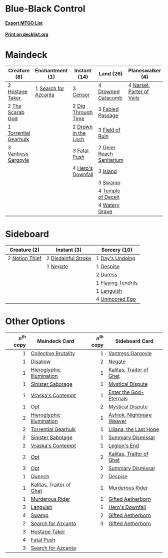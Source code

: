 # Blue-Black Control

#### [Export MTGO List](../collection/Blue-Black%20Control/Blue-Black%20Control.txt)
#### [Print on decklist.org](http://decklist.org/?deckmain=3%09Censor%0A2%09Despise%0A2%09Dig%20Through%20Time%0A2%09Drown%20in%20the%20Loch%0A4%09Drowned%20Catacomb%0A2%09Duress%0A3%09Fabled%20Passage%0A3%09Fatal%20Push%0A3%09Field%20of%20Ruin%0A2%09Geier%20Reach%20Sanitarium%0A4%09Hero's%20Downfall%0A2%09Hostage%20Taker%0A3%09Island%0A2%09Languish%0A1%09Legion's%20End%0A4%09Narset,%20Parter%20of%20Veils%0A1%09Search%20for%20Azcanta%0A3%09Swamp%0A4%09Temple%20of%20Deceit%0A2%09The%20Scarab%20God%0A1%09Torrential%20Gearhulk%0A3%09Vantress%20Gargoyle%0A4%09Watery%20Grave&deckside=1%09Day's%20Undoing%0A1%09Despise%0A2%09Disdainful%20Stroke%0A2%09Duress%0A1%09Flaying%20Tendrils%0A1%09Languish%0A1%09Negate%0A2%09Notion%20Thief%0A4%09Unmoored%20Ego)
# Maindeck

|                                          Creature (8)                                          |                                        Enchantment (1)                                        |                                         Instant (14)                                         |                                             Land (26)                                             |                                          Planeswalker (4)                                          |                                       Sorcery (7)                                       |
|------------------------------------------------------------------------------------------------|-----------------------------------------------------------------------------------------------|----------------------------------------------------------------------------------------------|---------------------------------------------------------------------------------------------------|----------------------------------------------------------------------------------------------------|-----------------------------------------------------------------------------------------|
|2 [Hostage Taker](http://gatherer.wizards.com/Pages/Card/Details.aspx?multiverseid=435379)      |1 [Search for Azcanta](http://gatherer.wizards.com/Pages/Card/Details.aspx?multiverseid=435226)|3 [Censor](http://gatherer.wizards.com/Pages/Card/Details.aspx?multiverseid=426748)           |4 [Drowned Catacomb](http://gatherer.wizards.com/Pages/Card/Details.aspx?multiverseid=430633)      |4 [Narset, Parter of Veils](http://gatherer.wizards.com/Pages/Card/Details.aspx?multiverseid=460988)|2 [Despise](http://gatherer.wizards.com/Pages/Card/Details.aspx?multiverseid=386517)     |
|2 [The Scarab God](http://gatherer.wizards.com/Pages/Card/Details.aspx?multiverseid=430834)     |                                                                                               |2 [Dig Through Time](http://gatherer.wizards.com/Pages/Card/Details.aspx?multiverseid=386518) |3 [Fabled Passage](http://gatherer.wizards.com/Pages/Card/Details.aspx?multiverseid=473206)        |                                                                                                    |2 [Duress](http://gatherer.wizards.com/Pages/Card/Details.aspx?multiverseid=14557)       |
|1 [Torrential Gearhulk](http://gatherer.wizards.com/Pages/Card/Details.aspx?multiverseid=417640)|                                                                                               |2 [Drown in the Loch](http://gatherer.wizards.com/Pages/Card/Details.aspx?multiverseid=473150)|3 [Field of Ruin](http://gatherer.wizards.com/Pages/Card/Details.aspx?multiverseid=435415)         |                                                                                                    |2 [Languish](http://gatherer.wizards.com/Pages/Card/Details.aspx?multiverseid=420731)    |
|3 [Vantress Gargoyle](http://gatherer.wizards.com/Pages/Card/Details.aspx?multiverseid=473033)  |                                                                                               |3 [Fatal Push](http://gatherer.wizards.com/Pages/Card/Details.aspx?multiverseid=423724)       |2 [Geier Reach Sanitarium](http://gatherer.wizards.com/Pages/Card/Details.aspx?multiverseid=414510)|                                                                                                    |1 [Legion's End](http://gatherer.wizards.com/Pages/Card/Details.aspx?multiverseid=466860)|
|                                                                                                |                                                                                               |4 [Hero's Downfall](http://gatherer.wizards.com/Pages/Card/Details.aspx?multiverseid=373575)  |3 [Island](http://gatherer.wizards.com/Pages/Card/Details.aspx?multiverseid=439857)                |                                                                                                    |                                                                                         |
|                                                                                                |                                                                                               |                                                                                              |3 [Swamp](http://gatherer.wizards.com/Pages/Card/Details.aspx?multiverseid=439858)                 |                                                                                                    |                                                                                         |
|                                                                                                |                                                                                               |                                                                                              |4 [Temple of Deceit](http://gatherer.wizards.com/Pages/Card/Details.aspx?multiverseid=373734)      |                                                                                                    |                                                                                         |
|                                                                                                |                                                                                               |                                                                                              |4 [Watery Grave](http://gatherer.wizards.com/Pages/Card/Details.aspx?multiverseid=405114)          |                                                                                                    |                                                                                         |


# Sideboard

|                                      Creature (2)                                       |                                         Instant (3)                                          |                                        Sorcery (10)                                         |
|-----------------------------------------------------------------------------------------|----------------------------------------------------------------------------------------------|---------------------------------------------------------------------------------------------|
|2 [Notion Thief](http://gatherer.wizards.com/Pages/Card/Details.aspx?multiverseid=442200)|2 [Disdainful Stroke](http://gatherer.wizards.com/Pages/Card/Details.aspx?multiverseid=420705)|1 [Day's Undoing](http://gatherer.wizards.com/Pages/Card/Details.aspx?multiverseid=398652)   |
|                                                                                         |1 [Negate](http://gatherer.wizards.com/Pages/Card/Details.aspx?multiverseid=423707)           |1 [Despise](http://gatherer.wizards.com/Pages/Card/Details.aspx?multiverseid=386517)         |
|                                                                                         |                                                                                              |2 [Duress](http://gatherer.wizards.com/Pages/Card/Details.aspx?multiverseid=14557)           |
|                                                                                         |                                                                                              |1 [Flaying Tendrils](http://gatherer.wizards.com/Pages/Card/Details.aspx?multiverseid=407580)|
|                                                                                         |                                                                                              |1 [Languish](http://gatherer.wizards.com/Pages/Card/Details.aspx?multiverseid=420731)        |
|                                                                                         |                                                                                              |4 [Unmoored Ego](http://gatherer.wizards.com/Pages/Card/Details.aspx?multiverseid=452962)    |


# Other Options

|*n*<sup>th</sup> copy|                                           Maindeck Card                                            |*n*<sup>th</sup> copy|                                          Sideboard Card                                           |
|--------------------:|----------------------------------------------------------------------------------------------------|--------------------:|---------------------------------------------------------------------------------------------------|
|                    1|[Collective Brutality](http://gatherer.wizards.com/Pages/Card/Details.aspx?multiverseid=414380)     |                    1|[Vantress Gargoyle](http://gatherer.wizards.com/Pages/Card/Details.aspx?multiverseid=473033)       |
|                    1|[Disallow](http://gatherer.wizards.com/Pages/Card/Details.aspx?multiverseid=423698)                 |                    2|[Negate](http://gatherer.wizards.com/Pages/Card/Details.aspx?multiverseid=423707)                  |
|                    1|[Hieroglyphic Illumination](http://gatherer.wizards.com/Pages/Card/Details.aspx?multiverseid=426759)|                    1|[Kalitas, Traitor of Ghet](http://gatherer.wizards.com/Pages/Card/Details.aspx?multiverseid=407596)|
|                    1|[Sinister Sabotage](http://gatherer.wizards.com/Pages/Card/Details.aspx?multiverseid=452804)        |                    1|[Mystical Dispute](http://gatherer.wizards.com/Pages/Card/Details.aspx?multiverseid=473020)        |
|                    1|[Vraska's Contempt](http://gatherer.wizards.com/Pages/Card/Details.aspx?multiverseid=435283)        |                    1|[Enter the God-Eternals](http://gatherer.wizards.com/Pages/Card/Details.aspx?multiverseid=461123)  |
|                    1|[Opt](http://gatherer.wizards.com/Pages/Card/Details.aspx?multiverseid=442948)                      |                    2|[Mystical Dispute](http://gatherer.wizards.com/Pages/Card/Details.aspx?multiverseid=473020)        |
|                    2|[Hieroglyphic Illumination](http://gatherer.wizards.com/Pages/Card/Details.aspx?multiverseid=426759)|                    1|[Ashiok, Nightmare Weaver](http://gatherer.wizards.com/Pages/Card/Details.aspx?multiverseid=373500)|
|                    2|[Torrential Gearhulk](http://gatherer.wizards.com/Pages/Card/Details.aspx?multiverseid=417640)      |                    1|[Liliana, the Last Hope](http://gatherer.wizards.com/Pages/Card/Details.aspx?multiverseid=414388)  |
|                    2|[Sinister Sabotage](http://gatherer.wizards.com/Pages/Card/Details.aspx?multiverseid=452804)        |                    1|[Summary Dismissal](http://gatherer.wizards.com/Pages/Card/Details.aspx?multiverseid=414370)       |
|                    2|[Vraska's Contempt](http://gatherer.wizards.com/Pages/Card/Details.aspx?multiverseid=435283)        |                    1|[Legion's End](http://gatherer.wizards.com/Pages/Card/Details.aspx?multiverseid=466860)            |
|                    2|[Opt](http://gatherer.wizards.com/Pages/Card/Details.aspx?multiverseid=442948)                      |                    2|[Kalitas, Traitor of Ghet](http://gatherer.wizards.com/Pages/Card/Details.aspx?multiverseid=407596)|
|                    3|[Opt](http://gatherer.wizards.com/Pages/Card/Details.aspx?multiverseid=442948)                      |                    2|[Summary Dismissal](http://gatherer.wizards.com/Pages/Card/Details.aspx?multiverseid=414370)       |
|                    1|[Quench](http://gatherer.wizards.com/Pages/Card/Details.aspx?multiverseid=457192)                   |                    2|[Despise](http://gatherer.wizards.com/Pages/Card/Details.aspx?multiverseid=386517)                 |
|                    1|[Kalitas, Traitor of Ghet](http://gatherer.wizards.com/Pages/Card/Details.aspx?multiverseid=407596) |                    1|[Murderous Rider](http://gatherer.wizards.com/Pages/Card/Details.aspx?multiverseid=473059)         |
|                    1|[Murderous Rider](http://gatherer.wizards.com/Pages/Card/Details.aspx?multiverseid=473059)          |                    1|[Gifted Aetherborn](http://gatherer.wizards.com/Pages/Card/Details.aspx?multiverseid=423728)       |
|                    3|[Languish](http://gatherer.wizards.com/Pages/Card/Details.aspx?multiverseid=420731)                 |                    1|[Hero's Downfall](http://gatherer.wizards.com/Pages/Card/Details.aspx?multiverseid=373575)         |
|                    4|[Swamp](http://gatherer.wizards.com/Pages/Card/Details.aspx?multiverseid=439858)                    |                    2|[Gifted Aetherborn](http://gatherer.wizards.com/Pages/Card/Details.aspx?multiverseid=423728)       |
|                    2|[Search for Azcanta](http://gatherer.wizards.com/Pages/Card/Details.aspx?multiverseid=435226)       |                    3|[Gifted Aetherborn](http://gatherer.wizards.com/Pages/Card/Details.aspx?multiverseid=423728)       |
|                    3|[Hostage Taker](http://gatherer.wizards.com/Pages/Card/Details.aspx?multiverseid=435379)            |                     |                                                                                                   |
|                    4|[Fatal Push](http://gatherer.wizards.com/Pages/Card/Details.aspx?multiverseid=423724)               |                     |                                                                                                   |
|                    3|[Search for Azcanta](http://gatherer.wizards.com/Pages/Card/Details.aspx?multiverseid=435226)       |                     |                                                                                                   |

